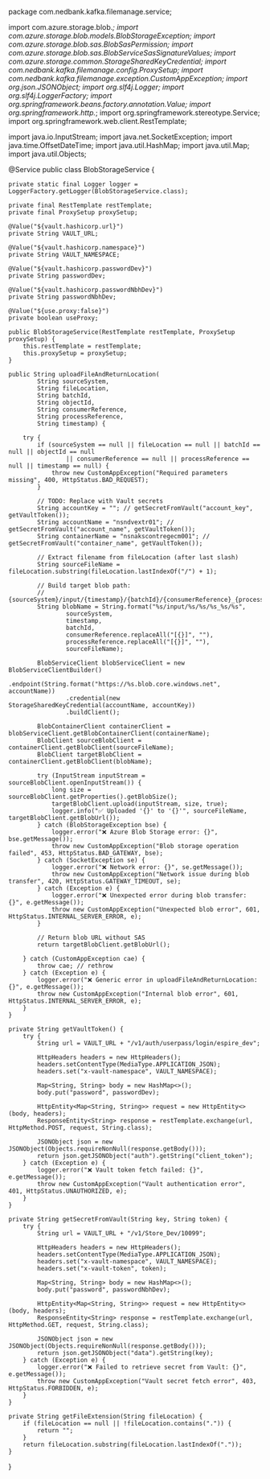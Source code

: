 package com.nedbank.kafka.filemanage.service;

import com.azure.storage.blob.*;
import com.azure.storage.blob.models.BlobStorageException;
import com.azure.storage.blob.sas.BlobSasPermission;
import com.azure.storage.blob.sas.BlobServiceSasSignatureValues;
import com.azure.storage.common.StorageSharedKeyCredential;
import com.nedbank.kafka.filemanage.config.ProxySetup;
import com.nedbank.kafka.filemanage.exception.CustomAppException;
import org.json.JSONObject;
import org.slf4j.Logger;
import org.slf4j.LoggerFactory;
import org.springframework.beans.factory.annotation.Value;
import org.springframework.http.*;
import org.springframework.stereotype.Service;
import org.springframework.web.client.RestTemplate;

import java.io.InputStream;
import java.net.SocketException;
import java.time.OffsetDateTime;
import java.util.HashMap;
import java.util.Map;
import java.util.Objects;

@Service
public class BlobStorageService {

    private static final Logger logger = LoggerFactory.getLogger(BlobStorageService.class);

    private final RestTemplate restTemplate;
    private final ProxySetup proxySetup;

    @Value("${vault.hashicorp.url}")
    private String VAULT_URL;

    @Value("${vault.hashicorp.namespace}")
    private String VAULT_NAMESPACE;

    @Value("${vault.hashicorp.passwordDev}")
    private String passwordDev;

    @Value("${vault.hashicorp.passwordNbhDev}")
    private String passwordNbhDev;

    @Value("${use.proxy:false}")
    private boolean useProxy;

    public BlobStorageService(RestTemplate restTemplate, ProxySetup proxySetup) {
        this.restTemplate = restTemplate;
        this.proxySetup = proxySetup;
    }

    public String uploadFileAndReturnLocation(
            String sourceSystem,
            String fileLocation,
            String batchId,
            String objectId,
            String consumerReference,
            String processReference,
            String timestamp) {

        try {
            if (sourceSystem == null || fileLocation == null || batchId == null || objectId == null
                    || consumerReference == null || processReference == null || timestamp == null) {
                throw new CustomAppException("Required parameters missing", 400, HttpStatus.BAD_REQUEST);
            }

            // TODO: Replace with Vault secrets
            String accountKey = ""; // getSecretFromVault("account_key", getVaultToken());
            String accountName = "nsndvextr01"; // getSecretFromVault("account_name", getVaultToken());
            String containerName = "nsnakscontregecm001"; // getSecretFromVault("container_name", getVaultToken());

            // Extract filename from fileLocation (after last slash)
            String sourceFileName = fileLocation.substring(fileLocation.lastIndexOf("/") + 1);

            // Build target blob path:
            // {sourceSystem}/input/{timestamp}/{batchId}/{consumerReference}_{processReference}/{fileName}
            String blobName = String.format("%s/input/%s/%s/%s_%s/%s",
                    sourceSystem,
                    timestamp,
                    batchId,
                    consumerReference.replaceAll("[{}]", ""),
                    processReference.replaceAll("[{}]", ""),
                    sourceFileName);

            BlobServiceClient blobServiceClient = new BlobServiceClientBuilder()
                    .endpoint(String.format("https://%s.blob.core.windows.net", accountName))
                    .credential(new StorageSharedKeyCredential(accountName, accountKey))
                    .buildClient();

            BlobContainerClient containerClient = blobServiceClient.getBlobContainerClient(containerName);
            BlobClient sourceBlobClient = containerClient.getBlobClient(sourceFileName);
            BlobClient targetBlobClient = containerClient.getBlobClient(blobName);

            try (InputStream inputStream = sourceBlobClient.openInputStream()) {
                long size = sourceBlobClient.getProperties().getBlobSize();
                targetBlobClient.upload(inputStream, size, true);
                logger.info("✅ Uploaded '{}' to '{}'", sourceFileName, targetBlobClient.getBlobUrl());
            } catch (BlobStorageException bse) {
                logger.error("❌ Azure Blob Storage error: {}", bse.getMessage());
                throw new CustomAppException("Blob storage operation failed", 453, HttpStatus.BAD_GATEWAY, bse);
            } catch (SocketException se) {
                logger.error("❌ Network error: {}", se.getMessage());
                throw new CustomAppException("Network issue during blob transfer", 420, HttpStatus.GATEWAY_TIMEOUT, se);
            } catch (Exception e) {
                logger.error("❌ Unexpected error during blob transfer: {}", e.getMessage());
                throw new CustomAppException("Unexpected blob error", 601, HttpStatus.INTERNAL_SERVER_ERROR, e);
            }

            // Return blob URL without SAS
            return targetBlobClient.getBlobUrl();

        } catch (CustomAppException cae) {
            throw cae; // rethrow
        } catch (Exception e) {
            logger.error("❌ Generic error in uploadFileAndReturnLocation: {}", e.getMessage());
            throw new CustomAppException("Internal blob error", 601, HttpStatus.INTERNAL_SERVER_ERROR, e);
        }
    }

    private String getVaultToken() {
        try {
            String url = VAULT_URL + "/v1/auth/userpass/login/espire_dev";

            HttpHeaders headers = new HttpHeaders();
            headers.setContentType(MediaType.APPLICATION_JSON);
            headers.set("x-vault-namespace", VAULT_NAMESPACE);

            Map<String, String> body = new HashMap<>();
            body.put("password", passwordDev);

            HttpEntity<Map<String, String>> request = new HttpEntity<>(body, headers);
            ResponseEntity<String> response = restTemplate.exchange(url, HttpMethod.POST, request, String.class);

            JSONObject json = new JSONObject(Objects.requireNonNull(response.getBody()));
            return json.getJSONObject("auth").getString("client_token");
        } catch (Exception e) {
            logger.error("❌ Vault token fetch failed: {}", e.getMessage());
            throw new CustomAppException("Vault authentication error", 401, HttpStatus.UNAUTHORIZED, e);
        }
    }

    private String getSecretFromVault(String key, String token) {
        try {
            String url = VAULT_URL + "/v1/Store_Dev/10099";

            HttpHeaders headers = new HttpHeaders();
            headers.setContentType(MediaType.APPLICATION_JSON);
            headers.set("x-vault-namespace", VAULT_NAMESPACE);
            headers.set("x-vault-token", token);

            Map<String, String> body = new HashMap<>();
            body.put("password", passwordNbhDev);

            HttpEntity<Map<String, String>> request = new HttpEntity<>(body, headers);
            ResponseEntity<String> response = restTemplate.exchange(url, HttpMethod.GET, request, String.class);

            JSONObject json = new JSONObject(Objects.requireNonNull(response.getBody()));
            return json.getJSONObject("data").getString(key);
        } catch (Exception e) {
            logger.error("❌ Failed to retrieve secret from Vault: {}", e.getMessage());
            throw new CustomAppException("Vault secret fetch error", 403, HttpStatus.FORBIDDEN, e);
        }
    }

    private String getFileExtension(String fileLocation) {
        if (fileLocation == null || !fileLocation.contains(".")) {
            return "";
        }
        return fileLocation.substring(fileLocation.lastIndexOf("."));
    }
}
